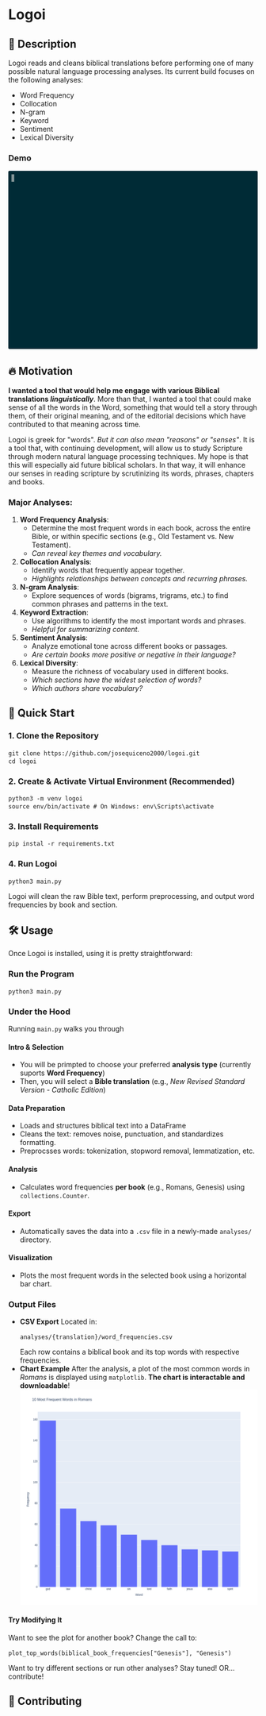 # Logoi

## 📜 Description
Logoi reads and cleans biblical translations before performing one of many possible natural language processing analyses. Its current build focuses on the following analyses:
- Word Frequency 
- Collocation 
- N-gram
- Keyword
- Sentiment
- Lexical Diversity

### Demo
![Demo of Logoi running in terminal](demo.gif)

## 🔥 Motivation
**I wanted a tool that would help me engage with various Biblical translations *linguistically***. More than that, I wanted a tool that could make sense of all the words in the Word, something that would tell a story through them, of their original meaning, and of the editorial decisions which have contributed to that meaning across time.

Logoi is greek for "words". *But it can also mean "reasons" or "senses"*. It is a tool that, with continuing development, will allow us to study Scripture through modern natural language processing techniques. My hope is that this will especially aid future biblical scholars. In that way, it will enhance our senses in reading scripture by scrutinizing its words, phrases, chapters and books.

### Major Analyses:
1. **Word Frequency Analysis**:
    - Determine the most frequent words in each book, across the entire Bible, or within specific sections (e.g., Old Testament vs. New Testament). 
    - *Can reveal key themes and vocabulary.*
2. **Collocation Analysis**: 
    - Identify words that frequently appear together. 
    - *Highlights relationships between concepts and recurring phrases.*
3. **N-gram Analysis**: 
    - Explore sequences of words (bigrams, trigrams, etc.) to find common phrases and patterns in the text.   
4. **Keyword Extraction**: 
    - Use algorithms to identify the most important words and phrases. 
    - *Helpful for summarizing content.*   
5. **Sentiment Analysis**: 
    - Analyze emotional tone across different books or passages. 
    - *Are certain books more positive or negative in their language?* 
6. **Lexical Diversity**: 
    - Measure the richness of vocabulary used in different books. 
    - *Which sections have the widest selection of words?*
    - *Which authors share vocabulary?*

## 🚀 Quick Start
### 1. Clone the Repository
```
git clone https://github.com/josequiceno2000/logoi.git
cd logoi
```
### 2. Create & Activate Virtual Environment (Recommended)
```
python3 -m venv logoi
source env/bin/activate # On Windows: env\Scripts\activate
```

### 3. Install Requirements
```
pip instal -r requirements.txt
```

### 4. Run Logoi
```
python3 main.py
```

Logoi will clean the raw Bible text, perform preprocessing, and output word frequencies by book and section.

## 🛠️ Usage
Once Logoi is installed, using it is pretty straightforward:
### Run the Program
```
python3 main.py
```
### Under the Hood
Running `main.py` walks you through
#### Intro & Selection
- You will be primpted to choose your preferred **analysis type** (currently suports **Word Frequency**)
- Then, you will select a **Bible translation** (e.g., *New Revised Standard Version - Catholic Edition*)
#### Data Preparation
- Loads and structures biblical text into a DataFrame
- Cleans the text: removes noise, punctuation, and standardizes formatting.
- Preprocsses words: tokenization, stopword removal, lemmatization, etc.
#### Analysis
- Calculates word frequencies **per book** (e.g., Romans, Genesis) using `collections.Counter`.
#### Export
- Automatically saves the data into a `.csv` file in a newly-made `analyses/` directory.
#### Visualization
- Plots the most frequent words in the selected book using a horizontal bar chart.
### Output Files
- **CSV Export**
    Located in:
    ```
    analyses/{translation}/word_frequencies.csv
    ```
    Each row contains a biblical book and its top words with respective frequencies.
- **Chart Example**
    After the analysis, a plot of the most common words in *Romans* is displayed using `matplotlib`. **The chart is interactable and downloadable**!
    ![Romans Word Frequencies](Romans.png)
#### Try Modifying It
Want to see the plot for another book? Change the call to:
```
plot_top_words(biblical_book_frequencies["Genesis"], "Genesis")
```
Want to try different sections or run other analyses? Stay tuned!
OR... contribute!

## 🤝 Contributing